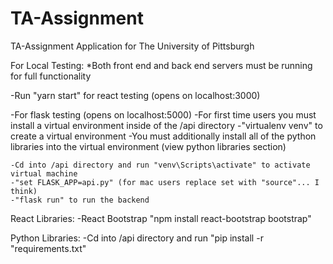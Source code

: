 # TA-Assignment
TA-Assignment Application for The University of Pittsburgh

For Local Testing:
*Both front end and back end servers must be running for full functionality

-Run "yarn start" for react testing (opens on localhost:3000)

-For flask testing (opens on localhost:5000)
    -For first time users you must install a virtual environment inside of the /api directory
        -"virtualenv venv" to create a virtual environment
        -You must additionally install all of the python libraries into the virtual environment (view python libraries section)

    -Cd into /api directory and run "venv\Scripts\activate" to activate virtual machine
    -"set FLASK_APP=api.py" (for mac users replace set with "source"... I think)
    -"flask run" to run the backend

React Libraries:
-React Bootstrap "npm install react-bootstrap bootstrap"

Python Libraries:
-Cd into /api directory and run "pip install -r "requirements.txt"
